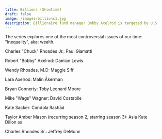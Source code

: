 ```yaml
---
title: Billions (Showtime)
draft: false
image: /images/billions1.jpg
description: Billionaire fund manager Bobby Axelrod is targeted by U.S. attorney Chuck Rhoades, who hates rich people. 
---
```

The series explores one of the most controversial issues of our time: "inequality", aka: wealth.

Charles "Chuck" Rhoades Jr.: Paul Giamatti 

Robert "Bobby" Axelrod: Damian Lewis 

Wendy Rhoades, M.D: Maggie Siff

Lara Axelrod: Malin Åkerman 

Bryan Connerty: Toby Leonard Moore

Mike "Wags" Wagner: David Costabile

Kate Sacker: Condola Rashād 

Taylor Amber Mason (recurring season 2, starring season 3): Asia Kate Dillon as 

Charles Rhoades Sr.: Jeffrey DeMunn